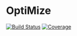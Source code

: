 # OptiMize

[![Build Status](https://github.com/dakre21/OptiMize.jl/actions/workflows/CI.yml/badge.svg?branch=master)](https://github.com/dakre21/OptiMize.jl/actions/workflows/CI.yml?query=branch%3Amaster)
[![Coverage](https://codecov.io/gh/dakre21/OptiMize.jl/branch/master/graph/badge.svg)](https://codecov.io/gh/dakre21/OptiMize.jl)
